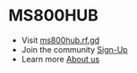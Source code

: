 # MS800HUB
- Visit [ms800hub.rf.gd](http://ms800hub.rf.gd)
- Join the community [Sign-Up](http://ms800hub.rf.gd/signup.php)
- Learn more [About us](http://ms800hub.rf.gd/about.php)
